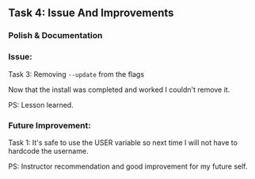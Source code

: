 ## Task 4: Issue And Improvements 

### Polish & Documentation

### Issue: 

Task 3: Removing `--update` from the flags

Now that the install was completed and worked I couldn't remove it. 

PS: Lesson learned.

### Future Improvement: 

Task 1: It's safe to use the USER variable so next time I will not have to hardcode the username. 

PS: Instructor recommendation and good improvement for my future self.

